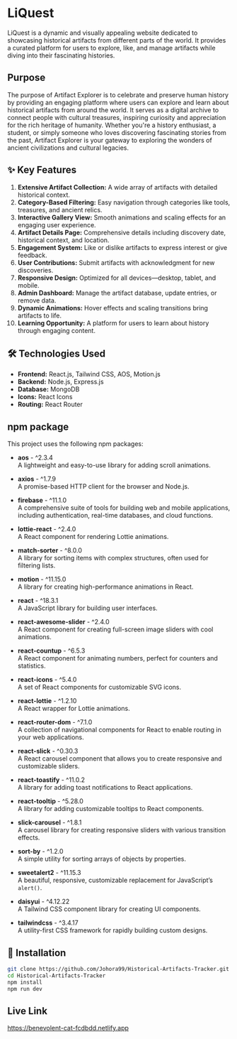 
# LiQuest

LiQuest is a dynamic and visually appealing website dedicated to showcasing historical artifacts from different parts of the world. It provides a curated platform for users to explore, like, and manage artifacts while diving into their fascinating histories.

## Purpose
The purpose of Artifact Explorer is to celebrate and preserve human history by providing an engaging platform where users can explore and learn about historical artifacts from around the world. It serves as a digital archive to connect people with cultural treasures, inspiring curiosity and appreciation for the rich heritage of humanity. Whether you're a history enthusiast, a student, or simply someone who loves discovering fascinating stories from the past, Artifact Explorer is your gateway to exploring the wonders of ancient civilizations and cultural legacies.

## ✨ Key Features  
  1. **Extensive Artifact Collection:** A wide array of artifacts with detailed historical context.  
  2. **Category-Based Filtering:** Easy navigation through categories like tools, treasures, and ancient relics.  
3. **Interactive Gallery View:** Smooth animations and scaling effects for an engaging user experience.  
4. **Artifact Details Page:** Comprehensive details including discovery date, historical context, and location.  
5. **Engagement System:** Like or dislike artifacts to express interest or give feedback.  
6. **User Contributions:** Submit artifacts with acknowledgment for new discoveries.  
7. **Responsive Design:** Optimized for all devices—desktop, tablet, and mobile.  
8. **Admin Dashboard:** Manage the artifact database, update entries, or remove data.  
9. **Dynamic Animations:** Hover effects and scaling transitions bring artifacts to life.  
10. **Learning Opportunity:** A platform for users to learn about history through engaging content.

## 🛠️ Technologies Used  
- **Frontend:** React.js, Tailwind CSS, AOS, Motion.js  
- **Backend:** Node.js, Express.js  
- **Database:** MongoDB  
- **Icons:** React Icons  
- **Routing:** React Router  
## npm package

This project uses the following npm packages:

- **aos** - ^2.3.4  
  A lightweight and easy-to-use library for adding scroll animations.
  
- **axios** - ^1.7.9  
  A promise-based HTTP client for the browser and Node.js.

- **firebase** - ^11.1.0  
  A comprehensive suite of tools for building web and mobile applications, including authentication, real-time databases, and cloud functions.

- **lottie-react** - ^2.4.0  
  A React component for rendering Lottie animations.

- **match-sorter** - ^8.0.0  
  A library for sorting items with complex structures, often used for filtering lists.

- **motion** - ^11.15.0  
  A library for creating high-performance animations in React.

- **react** - ^18.3.1  
  A JavaScript library for building user interfaces.

- **react-awesome-slider** - ^2.4.0  
  A React component for creating full-screen image sliders with cool animations.

- **react-countup** - ^6.5.3  
  A React component for animating numbers, perfect for counters and statistics.


- **react-icons** - ^5.4.0  
  A set of React components for customizable SVG icons.

- **react-lottie** - ^1.2.10  
  A React wrapper for Lottie animations.

- **react-router-dom** - ^7.1.0  
  A collection of navigational components for React to enable routing in your web applications.

- **react-slick** - ^0.30.3  
  A React carousel component that allows you to create responsive and customizable sliders.

- **react-toastify** - ^11.0.2  
  A library for adding toast notifications to React applications.

- **react-tooltip** - ^5.28.0  
  A library for adding customizable tooltips to React components.

- **slick-carousel** - ^1.8.1  
  A carousel library for creating responsive sliders with various transition effects.

- **sort-by** - ^1.2.0  
  A simple utility for sorting arrays of objects by properties.

- **sweetalert2** - ^11.15.3  
  A beautiful, responsive, customizable replacement for JavaScript’s `alert()`.

- **daisyui** - ^4.12.22  
  A Tailwind CSS component library for creating UI components.

- **tailwindcss** - ^3.4.17  
  A utility-first CSS framework for rapidly building custom designs.

  
## 🔧 Installation
```sh
git clone https://github.com/Johora99/Historical-Artifacts-Tracker.git
cd Historical-Artifacts-Tracker
npm install
npm run dev
```

## Live Link
https://benevolent-cat-fcdbdd.netlify.app

